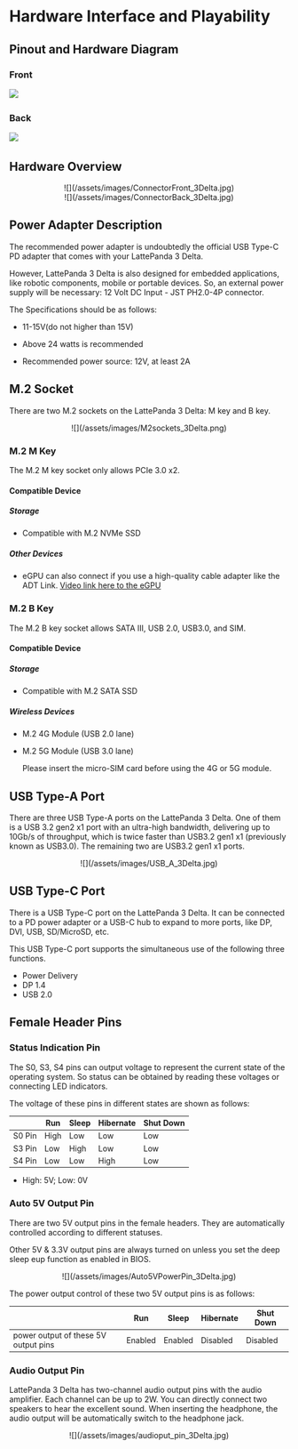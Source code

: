 # Hardware Interface and Playability

## Pinout and Hardware Diagram
### Front
![](https://dfimg.dfrobot.com/nobody/wiki/935b2c94421229da56fdc5225aae4e19.png)



### Back
![](https://dfimg.dfrobot.com/nobody/wiki/1f84fe5d91eb48868e04129e291b4d8c.png)



## Hardware Overview

<center>![](/assets/images/ConnectorFront_3Delta.jpg)</center>

<center>![](/assets/images/ConnectorBack_3Delta.jpg)</center>


## Power Adapter Description

The recommended power adapter is undoubtedly the official USB Type-C PD adapter that comes with your LattePanda 3 Delta. 

However, LattePanda 3 Delta is also designed for embedded applications, like robotic components, mobile or portable devices. So, an external power supply will be necessary: 12 Volt DC Input - JST PH2.0-4P connector.

  The Specifications should be as follows:

* 11-15V(do not higher than 15V)

* Above 24 watts is recommended 

* Recommended power source: 12V, at least 2A

## M.2 Socket

There are two M.2 sockets on the LattePanda 3 Delta: M key and B key.

<center>![](/assets/images/M2sockets_3Delta.png)</center>

### M.2 M Key
The M.2 M key socket only allows PCIe 3.0 x2.

#### Compatible Device

##### Storage
* Compatible with M.2 NVMe SSD
##### Other Devices
* eGPU can also connect if you use a high-quality cable adapter like the ADT Link.
[Video link here to the eGPU](https://youtu.be/LMmm2V33cvs)
### M.2 B Key

The M.2 B key socket allows SATA III, USB 2.0, USB3.0, and SIM.

#### Compatible Device

##### Storage

* Compatible with M.2 SATA SSD

##### Wireless Devices

* M.2 4G Module (USB 2.0 lane)

* M.2 5G Module (USB 3.0 lane)

  Please insert the micro-SIM card before using the 4G or 5G module.


## USB Type-A Port

There are three USB Type-A ports on the LattePanda 3 Delta. One of them is a USB 3.2 gen2 x1 port with an ultra-high bandwidth, delivering up to 10Gb/s of throughput, which is twice faster than USB3.2 gen1 x1 (previously known as USB3.0). The remaining two are USB3.2 gen1 x1 ports. 

<center>![](/assets/images/USB_A_3Delta.jpg)</center>


## USB Type-C Port

There is a USB Type-C port on the LattePanda 3 Delta. It can be connected to a PD power adapter or a USB-C hub to expand to more ports, like DP, DVI, USB, SD/MicroSD, etc. 

This USB Type-C port supports the simultaneous use of the following three functions.

- Power Delivery
- DP 1.4
- USB 2.0



## Female Header Pins

### Status Indication Pin

The S0, S3, S4 pins can output voltage to represent the current state of the operating system. So status can be obtained by reading these voltages or connecting LED indicators.

The voltage of these pins in different states are shown as follows:

|        | Run  | Sleep | Hibernate | Shut Down |
| ------ | ---- | ----- | --------- | --------- |
| S0 Pin | High | Low   | Low       | Low       |
| S3 Pin | Low  | High  | Low       | Low       |
| S4 Pin | Low  | Low   | High      | Low       |

* High: 5V; Low: 0V

### Auto 5V Output Pin

There are two 5V output pins in the female headers. They are automatically controlled according to different statuses. 

Other 5V & 3.3V output pins are always turned on unless you set the deep sleep eup function as enabled in BIOS.

<center>![](/assets/images/Auto5VPowerPin_3Delta.jpg)</center>

The power output control of these two 5V output pins is as follows:

|                                      | Run     | Sleep   | Hibernate | Shut Down |
| ------------------------------------ | ------- | ------- | --------- | --------- |
| power output of these 5V output pins | Enabled | Enabled | Disabled  | Disabled  |

### Audio Output Pin

LattePanda 3 Delta has two-channel audio output pins with the audio amplifier. Each channel can be up to 2W. You can directly connect two speakers to hear the excellent sound. When inserting the headphone, the audio output will be automatically switch to the headphone jack.

<center>![](/assets/images/audioput_pin_3Delta.jpg)</center>
